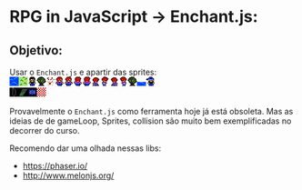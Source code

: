 # RPG in JavaScript -> Enchant.js:



## Objetivo:
Usar o `Enchant.js` e apartir das sprites:
![Sprites](sprites.png)   
![Items](items.png)   




Provavelmente o `Enchant.js` como  ferramenta hoje já está obsoleta.
Mas as ideias de de gameLoop, Sprites, collision são muito bem exemplificadas no decorrer do curso.
 
Recomendo dar uma olhada nessas libs:
 * https://phaser.io/  
 * http://www.melonjs.org/  


